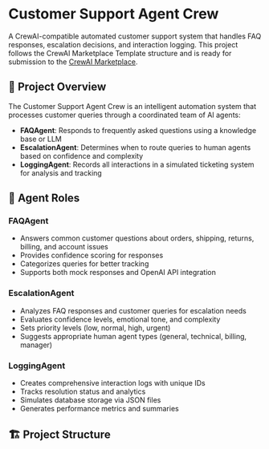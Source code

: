 # Customer Support Agent Crew

A CrewAI-compatible automated customer support system that handles FAQ responses, escalation decisions, and interaction logging. This project follows the CrewAI Marketplace Template structure and is ready for submission to the [CrewAI Marketplace](https://marketplace.crewai.com).

## 🎯 Project Overview

The Customer Support Agent Crew is an intelligent automation system that processes customer queries through a coordinated team of AI agents:

- **FAQAgent**: Responds to frequently asked questions using a knowledge base or LLM
- **EscalationAgent**: Determines when to route queries to human agents based on confidence and complexity
- **LoggingAgent**: Records all interactions in a simulated ticketing system for analysis and tracking

## 🤖 Agent Roles

### FAQAgent
- Answers common customer questions about orders, shipping, returns, billing, and account issues
- Provides confidence scoring for responses
- Categorizes queries for better tracking
- Supports both mock responses and OpenAI API integration

### EscalationAgent  
- Analyzes FAQ responses and customer queries for escalation needs
- Evaluates confidence levels, emotional tone, and complexity
- Sets priority levels (low, normal, high, urgent)
- Suggests appropriate human agent types (general, technical, billing, manager)

### LoggingAgent
- Creates comprehensive interaction logs with unique IDs
- Tracks resolution status and analytics
- Simulates database storage via JSON files
- Generates performance metrics and summaries

## 🏗️ Project Structure

